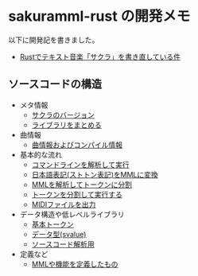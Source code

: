 # sakuramml-rust の開発メモ

以下に開発記を書きました。
- [Rustでテキスト音楽「サクラ」を書き直している件](https://qiita.com/kujirahand/items/df2918b70c5715b7dd6b)

## ソースコードの構造

- メタ情報
  - [サクラのバージョン](src/sakura_version.rs)
  - [ライブラリをまとめる](src/lib.rs)
- 曲情報
  - [曲情報およびコンパイル情報](src/song.rs)
- 基本的な流れ
  - [コマンドラインを解析して実行](src/main.rs)
  - [日本語表記(ストトン表記)をMMLに変換](src/sutoton.rs)
  - [MMLを解析してトークンに分割](src/lexer.rs)
  - [トークンを分割して実行する](src/runner.rs)
  - [MIDIファイルを出力](src/midi.rs)
- データ構造や低レベルライブラリ
  - [基本トークン](src/token.rs)
  - [データ型(svalue)](src/svalue.rs)
  - [ソースコード解析用](src/cursor.rs)
- 定義など
  - [MMLや機能を定義したもの](src/mml_def.rs)

